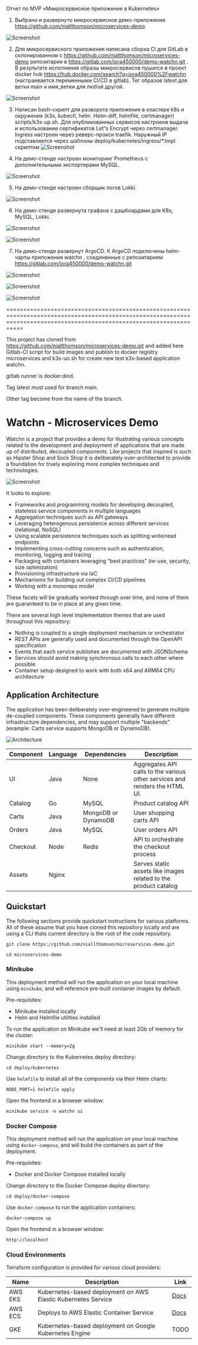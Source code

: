 Отчет по MVP «Микросервисное приложение в Kubernetes»

1. Выбрано и развернуто микросервисное демо-приложение https://github.com/niallthomson/microservices-demo

![Screenshot](/docs/images/screenshot1.png)

2. Для микросервисного приложения написана сборка CI для GitLab в склонированном с https://github.com/niallthomson/microservices-demo репозитарии в https://gitlab.com/jora450000/demo-watchn.git . В результате исполнения образы микросервисов пушатся в проект docker hub https://hub.docker.com/search?q=jora450000%2Fwatchn (настраивается переменными CI/CD в gitlab). Тег образов latest для ветки main и имя_ветки для любой другой.

![Screenshot](/docs/images/screenshot2.png)

3. Написан bash-скрипт для разворота приложения в кластере k8s и окружения (k3s, kubectl, helm. Helm-diff, helmfile, certmanager) scripts/k3s-up.sh.   Для опубликованных сервисов настроена выдача и использование сертификатов Let“s Encrypt через certmanager. Ingress настроен через реверс-прокси  traefik. Наружный IP подставляется через шаблоны deploy/kubernetes/ingress/*.tmpl  скриптом 
![Screenshot](/docs/images/screenshot3.png)

4. На демо-стенде настроен мониторинг Prometheus с дополнительными экспортерами MySQL.

![Screenshot](/docs/images/screenshot4.png)

5. На демо-стенде настроен сборщик логов Lokki.

![Screenshot](/docs/images/screenshot5.png)

6. На демо-стенде развернута графана c дашбоардами для K8s, MySQL, Lokki.

![Screenshot](/docs/images/screenshot6.png)

![Screenshot](/docs/images/screenshot6.1/png)

7. На демо-стенде развернут ArgoCD. К ArgoCD подключены helm-чарты приложения watchn , соединенные с репозитарием https://gitlab.com/jora450000/demo-watchn.git

![Screenshot](/docs/images/screenshot7.png)

![Screenshot](/docs/images/screenshot7.1.png)

![Screenshot](/docs/images/screenshot7.2.png)

=======================================================================================================================================================================

This project has cloned from https://github.com/niallthomson/microservices-demo.git and added here  Gitlab-CI script for build images and publish to docker registry microservices and k3s-uo.sh for create new test k3s-based application watchn.

gitlab runner is docker:dind. 

Tag latest must used for branch main.

Other tag become from the name of the branch.




# Watchn - Microservices Demo

Watchn is a project that provides a demo for illustrating various concepts related to the development and deployment of applications that are made up of distributed, decoupled components. Like projects that inspired is such as Hipster Shop and Sock Shop it is deliberately over-architected to provide a foundation for truely exploring more complex techniques and technologies.

![Screenshot](/docs/images/screenshot.png)

It looks to explore:
- Frameworks and programming models for developing decoupled, stateless service components in multiple languages
- Aggregation techniques such as API gateways
- Leveraging heterogenous persistence across different services (relational, NoSQL)
- Using scalable persistence techniques such as splitting write/read endpoints
- Implementing cross-cutting concerns such as authentication, monitoring, logging and tracing
- Packaging with containers leveraging "best practices" (re-use, security, size optimization)
- Provisioning infrastructure via IaC
- Mechanisms for building out complex CI/CD pipelines
- Working with a monorepo model

These facets will be gradually worked through over time, and none of them are guaranteed to be in place at any given time.

There are several high level implementation themes that are used throughout this repository:
- Nothing is coupled to a single deployment mechanism or orchestrator
- REST APIs are generally used and documented through the OpenAPI specification
- Events that each service publishes are documented with JSONSchema
- Services should avoid making synchronous calls to each other where possible
- Container setup designed to work with both x64 and ARM64 CPU architecture

## Application Architecture

The application has been deliberately over-engineered to generate multiple de-coupled components. These components generally have different infrastructure dependencies, and may support multiple "backends" (example: Carts service supports MongoDB or DynamoDB).

![Architecture](/docs/images/architecture.png)

| Component | Language | Dependencies        | Description                                                                 |
|-----------|----------|---------------------|-----------------------------------------------------------------------------|
| UI        | Java     | None                | Aggregates API calls to the various other services and renders the HTML UI. |
| Catalog   | Go       | MySQL               | Product catalog API                                                         |
| Carts     | Java     | MongoDB or DynamoDB | User shopping carts API                                                     |
| Orders    | Java     | MySQL               | User orders API                                                             |
| Checkout  | Node     | Redis               | API to orchestrate the checkout process                                     |
| Assets    | Nginx    |                     | Serves static assets like images related to the product catalog             |


## Quickstart

The following sections provide quickstart instructions for various platforms. All of these assume that you have cloned this repository locally and are using a CLI thats current directory is the root of the code repository.

```
git clone https://github.com/niallthomson/microservices-demo.git

cd microservices-demo
```

### Minikube

This deployment method will run the application on your local machine using `minikube`, and will reference pre-built container images by default.

Pre-requisites:
- Minikube installed locally
- Helm and Helmfile utilities installed

To run the application on Minikube we'll need at least 2Gb of memory for the cluster:

```
minikube start --memory=2g
```

Change directory to the Kubernetes deploy directory:

```
cd deploy/kubernetes
```

Use `helmfile` to install all of the components via their Helm charts:

```
NODE_PORT=1 helmfile apply
```

Open the frontend in a browser window:

```
minikube service -n watchn ui
```

### Docker Compose

This deployment method will run the application on your local machine using `docker-compose`, and will build the containers as part of the deployment.

Pre-requisites:
- Docker and Docker Compose installed locally

Change directory to the Docker Compose deploy directory:

```
cd deploy/docker-compose
```

Use `docker-compose` to run the application containers:

```
docker-compose up
```

Open the frontend in a browser window:

```
http://localhost
```

### Cloud Environments

Terraform configuration is provided for various cloud providers:

| Name | Description | Link |
|------|-------------|------|
| AWS EKS | Kubernetes-based deployment on AWS Elastic Kubernetes Service | [Docs](/deploy/terraform/eks-single-region/README.md) |
| AWS ECS | Deploys to AWS Elastic Container Service | [Docs](/deploy/terraform/ecs-single-region/README.md) |
| GKE | Kubernetes-based deployment on Google Kubernetes Engine | TODO |
